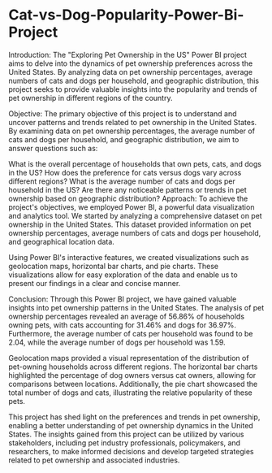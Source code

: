# Cat-vs-Dog-Popularity-Power-Bi-Project
Introduction:
The "Exploring Pet Ownership in the US" Power BI project aims to delve into the dynamics of pet ownership preferences across the United States. By analyzing data on pet ownership percentages, average numbers of cats and dogs per household, and geographic distribution, this project seeks to provide valuable insights into the popularity and trends of pet ownership in different regions of the country.

Objective:
The primary objective of this project is to understand and uncover patterns and trends related to pet ownership in the United States. By examining data on pet ownership percentages, the average number of cats and dogs per household, and geographic distribution, we aim to answer questions such as:

What is the overall percentage of households that own pets, cats, and dogs in the US?
How does the preference for cats versus dogs vary across different regions?
What is the average number of cats and dogs per household in the US?
Are there any noticeable patterns or trends in pet ownership based on geographic distribution?
Approach:
To achieve the project's objectives, we employed Power BI, a powerful data visualization and analytics tool. We started by analyzing a comprehensive dataset on pet ownership in the United States. This dataset provided information on pet ownership percentages, average numbers of cats and dogs per household, and geographical location data.

Using Power BI's interactive features, we created visualizations such as geolocation maps, horizontal bar charts, and pie charts. These visualizations allow for easy exploration of the data and enable us to present our findings in a clear and concise manner.

Conclusion:
Through this Power BI project, we have gained valuable insights into pet ownership patterns in the United States. The analysis of pet ownership percentages revealed an average of 56.86% of households owning pets, with cats accounting for 31.46% and dogs for 36.97%. Furthermore, the average number of cats per household was found to be 2.04, while the average number of dogs per household was 1.59.

Geolocation maps provided a visual representation of the distribution of pet-owning households across different regions. The horizontal bar charts highlighted the percentage of dog owners versus cat owners, allowing for comparisons between locations. Additionally, the pie chart showcased the total number of dogs and cats, illustrating the relative popularity of these pets.

This project has shed light on the preferences and trends in pet ownership, enabling a better understanding of pet ownership dynamics in the United States. The insights gained from this project can be utilized by various stakeholders, including pet industry professionals, policymakers, and researchers, to make informed decisions and develop targeted strategies related to pet ownership and associated industries. 
